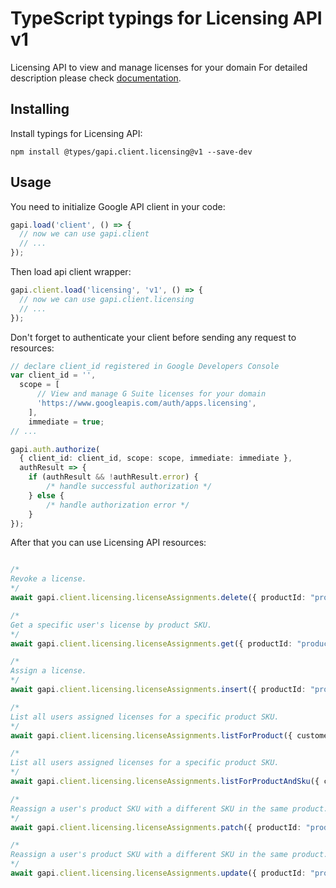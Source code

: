 # TypeScript typings for Licensing API v1

Licensing API to view and manage licenses for your domain
For detailed description please check [documentation](https://developers.google.com/admin-sdk/licensing/).

## Installing

Install typings for Licensing API:

```
npm install @types/gapi.client.licensing@v1 --save-dev
```

## Usage

You need to initialize Google API client in your code:

```typescript
gapi.load('client', () => {
  // now we can use gapi.client
  // ...
});
```

Then load api client wrapper:

```typescript
gapi.client.load('licensing', 'v1', () => {
  // now we can use gapi.client.licensing
  // ...
});
```

Don't forget to authenticate your client before sending any request to resources:

```typescript
// declare client_id registered in Google Developers Console
var client_id = '',
  scope = [ 
      // View and manage G Suite licenses for your domain
      'https://www.googleapis.com/auth/apps.licensing',
    ],
    immediate = true;
// ...

gapi.auth.authorize(
  { client_id: client_id, scope: scope, immediate: immediate },
  authResult => {
    if (authResult && !authResult.error) {
        /* handle successful authorization */
    } else {
        /* handle authorization error */
    }
});
```

After that you can use Licensing API resources:

```typescript

/*
Revoke a license.
*/
await gapi.client.licensing.licenseAssignments.delete({ productId: "productId", skuId: "skuId", userId: "userId",  });

/*
Get a specific user's license by product SKU.
*/
await gapi.client.licensing.licenseAssignments.get({ productId: "productId", skuId: "skuId", userId: "userId",  });

/*
Assign a license.
*/
await gapi.client.licensing.licenseAssignments.insert({ productId: "productId", skuId: "skuId",  });

/*
List all users assigned licenses for a specific product SKU.
*/
await gapi.client.licensing.licenseAssignments.listForProduct({ customerId: "customerId", productId: "productId",  });

/*
List all users assigned licenses for a specific product SKU.
*/
await gapi.client.licensing.licenseAssignments.listForProductAndSku({ customerId: "customerId", productId: "productId", skuId: "skuId",  });

/*
Reassign a user's product SKU with a different SKU in the same product. This method supports patch semantics.
*/
await gapi.client.licensing.licenseAssignments.patch({ productId: "productId", skuId: "skuId", userId: "userId",  });

/*
Reassign a user's product SKU with a different SKU in the same product.
*/
await gapi.client.licensing.licenseAssignments.update({ productId: "productId", skuId: "skuId", userId: "userId",  });
```
